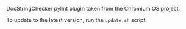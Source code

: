 DocStringChecker pylint plugin taken from the Chromium OS project.

To update to the latest version, run the `update.sh` script.

